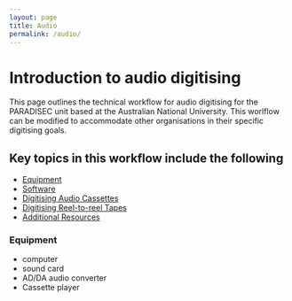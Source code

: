 ```yaml
---
layout: page
title: Audio
permalink: /audio/
---
```


# Introduction to audio digitising

This page outlines the technical workflow for audio digitising for the PARADISEC unit based at the Australian National University. This worlflow can be modified to accommodate other organisations in their specific digitising goals.

## Key topics in this workflow include the following
* [Equipment](#equipment)
* [Software](#software)
* [Digitising Audio Cassettes](#digitising-cassette-tapes)
* [Digitising  Reel-to-reel Tapes](#digitising-reel-to-reel-tapes)
* [Additional Resources](#additional-resources)

### Equipment
* computer
* sound card
* AD/DA audio converter
* Cassette player

